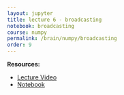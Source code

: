 ```yaml
---
layout: jupyter
title: lecture 6 - broadcasting
notebook: broadcasting
course: numpy
permalink: /brain/numpy/broadcasting
order: 9
---
```


**Resources:**
- [Lecture Video](https://youtu.be/K96OoAWbhBE?feature=shared)
- [Notebook](/assets/notebooks/broadcasting.ipynb)
